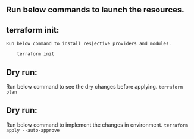 ## Run below commands to launch the resources.
## terraform init: 
    Run below command to install res[ective providers and modules.

```
    terraform init

```
## Dry run:
   Run below command to see the dry changes before applying.
    ```terraform plan```

## Dry run:
   Run below command to implement the changes in environment.
    ```terraform apply --auto-approve```
